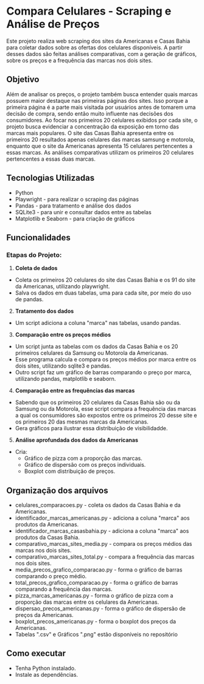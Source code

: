 # Compara Celulares - Scraping e Análise de Preços
Este projeto realiza web scraping dos sites da Americanas e Casas Bahia para coletar dados sobre as ofertas dos celulares disponíveis. A partir desses dados são feitas análises comparativas, com a geração de gráficos, sobre os preços e a frequência das marcas nos dois sites.

## Objetivo
Além de analisar os preços, o projeto também busca entender quais marcas possuem maior destaque nas primeiras páginas dos sites. Isso porque a primeira página é a parte mais visitada por usuários antes de tomarem uma decisão de compra, sendo então muito influente nas decisões dos consumidores.
Ao focar nos primeiros 20 celulares exibidos por cada site, o projeto busca evidenciar a concentração da exposição em torno das marcas mais populares.
O site das Casas Bahia apresenta entre os primeiros 20 resultados apenas celulares das marcas samsung e motorola, enquanto que o site da Americanas apresenta 15 celulares pertencentes a essas marcas. As análises comparativas utilizam os primeiros 20 celulares pertencentes a essas duas marcas.

## Tecnologias Utilizadas
- Python
- Playwright - para realizar o scraping das páginas
- Pandas - para tratamento e análise dos dados
- SQLite3 - para unir e consultar dados entre as tabelas
- Matplotlib e Seaborn - para criação de gráficos

## Funcionalidades
### Etapas do Projeto:
1. **Coleta de dados**
- Coleta os primeiros 20 celulares do site das Casas Bahia e os 91 do site da Americanas, utilizando playwright.
- Salva os dados em duas tabelas, uma para cada site, por meio do uso de pandas.
2. **Tratamento dos dados**
- Um script adiciona a coluna "marca" nas tabelas, usando pandas.
3. **Comparação entre os preços médios**
- Um script junta as tabelas com os dados da Casas Bahia e os 20 primeiros celulares da Samsung ou Motorola da Americanas.
- Esse programa calcula e compara os preços médios por marca entre os dois sites, utilizando sqlite3 e pandas.
- Outro script faz um gráfico de barras comparando o preço por marca, utilizando pandas, matplotlib e seaborn.
4. **Comparação entre as frequências das marcas**
- Sabendo que os primeiros 20 celulares da Casas Bahia são ou da Samsung ou da Motorola, esse script compara a frequência das marcas a qual os consumidores são expostos entre os primeiros 20 desse site e os primeiros 20 das mesmas marcas da Americanas.
- Gera gráficos para ilustrar essa distribuição de visibilidadde.
5. **Análise aprofundada dos dados da Americanas**
  - Cria:
    - Gráfico de pizza com a proporção das marcas.
    - Gráfico de dispersão com os preços individuais.
    - Boxplot com distribuição de preços.

## Organização dos arquivos
- celulares_comparacoes.py - coleta os dados da Casas Bahia e da Americanas.
- identificador_marcas_americanas.py - adiciona a coluna "marca" aos produtos da Americanas.
- identificador_marcas_casasbahia.py - adiciona a coluna "marca" aos produtos da Casas Bahia.
- comparativo_marcas_sites_media.py - compara os preços médios das marcas nos dois sites.
- comparativo_marcas_sites_total.py - compara a frequência das marcas nos dois sites.
- media_precos_grafico_comparacao.py - forma o gráfico de barras comparando o preço médio.
- total_precos_grafico_comparacao.py - forma o gráfico de barras comparando a frequência das marcas.
- pizza_marcas_americanas.py - forma o gráfico de pizza com a proporção das  marcas entre os celulares da Americanas.
- dispersao_precos_americanas.py - forma o gráfico de dispersão de preços da Americanas.
- boxplot_precos_americanas.py - forma o boxplot dos preços da Americanas.
- Tabelas ".csv" e Gráficos ".png" estão disponíveis no repositório 

## Como executar
- Tenha Python instalado.
- Instale as dependências.
